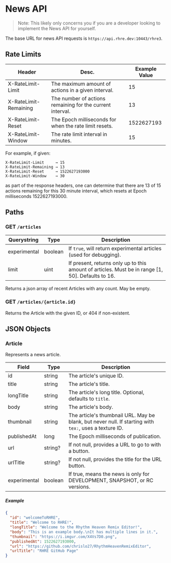 # News API

>Note: This likely only concerns you if you are a developer looking to
implement the News API for yourself.

The base URL for news API requests is `https://api.rhre.dev:10443/rhre3`.

## Rate Limits
| Header | Desc. | Example Value |
|--------|-------|---------------|
| X-RateLimit-Limit | The maximum amount of actions in a given interval. | 15 |
| X-RateLimit-Remaining | The number of actions remaining for the current interval. | 13 |
| X-RateLimit-Reset | The Epoch milliseconds for when the rate limit resets. | 1522627193 |
| X-RateLimit-Window | The rate limit interval in minutes. | 15 |

For example, if given:
```
X-RateLimit-Limit     → 15
X-RateLimit-Remaining → 13
X-RateLimit-Reset     → 1522627193000
X-RateLimit-Window    → 30
```
as part of the response headers, one can determine that there are 13 of 15 actions
remaining for this 30 minute interval, which resets at Epoch milliseconds 1522627193000.

## Paths
### **GET** `/articles`

| Querystring | Type | Description |
|-------------|------|-------------|
| experimental | boolean | If `true`, will return experimental articles (used for debugging). |
| limit | uint | If present, returns only up to this amount of articles. Must be in range \[1, 50]. Defaults to 16.|

Returns a json array of recent Articles with any count. May be empty.

### **GET** `/articles/{article.id}`
Returns the Article with the given ID, or 404 if non-existent.

## JSON Objects
### Article
Represents a news article.

| Field | Type | Description |
|-------|------|-------------|
| id | string | The article's unique ID. |
| title | string | The article's title. |
| longTitle | string | The article's long title. Optional, defaults to `title`. |
| body | string | The article's body. |
| thumbnail | string | The article's thumbnail URL. May be blank, but never null. If starting with `tex:`, uses a texture ID. |
| publishedAt | long | The Epoch milliseconds of publication. |
| url | string? | If not null, provides a URL to go to with a button. |
| urlTitle | string? | If not null, provides the title for the URL button. |
| experimental | boolean | If true, means the news is only for DEVELOPMENT, SNAPSHOT, or RC versions. |


##### Example
```json
{
  "id": "welcomeToRHRE",
  "title": "Welcome to RHRE!",
  "longTitle": "Welcome to the Rhythm Heaven Remix Editor!",
  "body": "This is an example body.\nIt has multiple lines in it.",
  "thumbnail": "https://i.imgur.com/X4Vs7D0.png",
  "publishedAt": 1522627193000,
  "url": "https://github.com/chrislo27/RhythmHeavenRemixEditor",
  "urlTitle": "RHRE GitHub Page"
}
```
